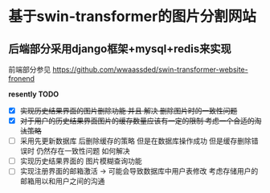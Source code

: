 # 基于swin-transformer的图片分割网站

## 后端部分采用django框架+mysql+redis来实现

前端部分参见 https://github.com/wwaassded/swin-transformer-website-fronend

**resently TODO**

* [x]  ~~实现历史结果界面的图片删除功能 并且 解决 删除图片时的一致性问题~~
* [x]  ~~对于用户的历史结果界面图片的缓存数量应该有一定的限制 考虑一个合适的淘汰策略~~
* [ ]  采用先更新数据库 后删除缓存的策略 但是在数据库操作成功 但是缓存删除错误时 仍然存在一致性问题 如何解决
* [ ]  实现历史结果界面的 图片模糊查询功能
* [ ]  实现注册界面的邮箱激活 -> 可能会导致数据库中用户表修改 考虑存储用户的邮箱用以和用户之间的沟通
